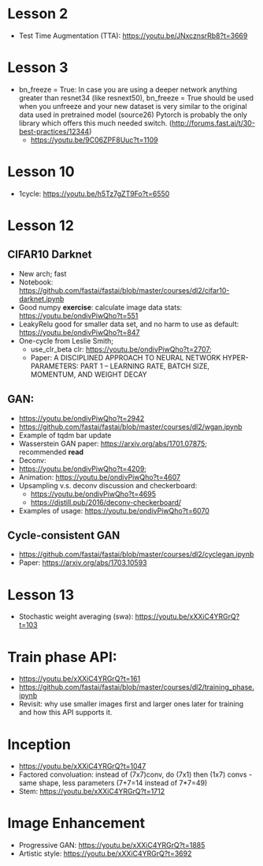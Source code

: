 # Lesson 2
- Test Time Augmentation (TTA): https://youtu.be/JNxcznsrRb8?t=3669
# Lesson 3
- bn_freeze = True: In case you are using a deeper network anything greater than resnet34 (like resnext50), bn_freeze = True should be used when you unfreeze and your new dataset is very similar to the original data used in pretrained model (source26) Pytorch is probably the only library which offers this much needed switch. (http://forums.fast.ai/t/30-best-practices/12344)
  - https://youtu.be/9C06ZPF8Uuc?t=1109
# Lesson 10
- 1cycle: https://youtu.be/h5Tz7gZT9Fo?t=6550
# Lesson 12
## CIFAR10 Darknet 
- New arch; fast
- Notebook: https://github.com/fastai/fastai/blob/master/courses/dl2/cifar10-darknet.ipynb
- Good numpy **exercise**: calculate image data stats: https://youtu.be/ondivPiwQho?t=551
- LeakyRelu good for smaller data set, and no harm to use as default: https://youtu.be/ondivPiwQho?t=847
- One-cycle from Leslie Smith; 
  - use_clr_beta clr: https://youtu.be/ondivPiwQho?t=2707; 
  - Paper: A DISCIPLINED APPROACH TO NEURAL NETWORK HYPER-PARAMETERS: PART 1 – LEARNING RATE, BATCH SIZE, MOMENTUM, AND WEIGHT DECAY
## GAN: 
- https://youtu.be/ondivPiwQho?t=2942
- https://github.com/fastai/fastai/blob/master/courses/dl2/wgan.ipynb
- Example of tqdm bar update
- Wasserstein GAN paper: https://arxiv.org/abs/1701.07875; recommended **read**
- Deconv: 
- https://youtu.be/ondivPiwQho?t=4209; 
- Animation: https://youtu.be/ondivPiwQho?t=4607
- Upsampling v.s. deconv discussion and checkerboard: 
  - https://youtu.be/ondivPiwQho?t=4695
  - https://distill.pub/2016/deconv-checkerboard/
- Examples of usage: https://youtu.be/ondivPiwQho?t=6070
## Cycle-consistent GAN
- https://github.com/fastai/fastai/blob/master/courses/dl2/cyclegan.ipynb
- Paper: https://arxiv.org/abs/1703.10593

# Lesson 13
- Stochastic weight averaging (swa): https://youtu.be/xXXiC4YRGrQ?t=103
# Train phase API: 
- https://youtu.be/xXXiC4YRGrQ?t=161
- https://github.com/fastai/fastai/blob/master/courses/dl2/training_phase.ipynb
- Revisit: why use smaller images first and larger ones later for training and how this API supports it.
# Inception
  - https://youtu.be/xXXiC4YRGrQ?t=1047
  - Factored convoluation: instead of (7x7)conv, do (7x1) then (1x7) convs - same shape, less parameters (7+7=14 instead of 7*7=49)
  - Stem: https://youtu.be/xXXiC4YRGrQ?t=1712
# Image Enhancement
  - Progressive GAN: https://youtu.be/xXXiC4YRGrQ?t=1885
  - Artistic style: https://youtu.be/xXXiC4YRGrQ?t=3692
  
